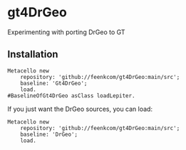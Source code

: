 # gt4DrGeo
Experimenting with porting DrGeo to GT
## Installation```Metacello new	repository: 'github://feenkcom/gt4DrGeo:main/src';	baseline: 'Gt4DrGeo';	load.
#BaselineOfGt4DrGeo asClass loadLepiter.```If you just want the DrGeo sources, you can load:```Metacello new	repository: 'github://feenkcom/gt4DrGeo:main/src';	baseline: 'DrGeo';	load.
```
